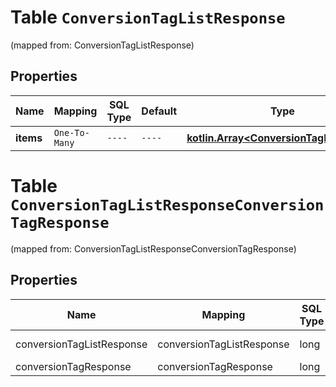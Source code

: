 
# Table `ConversionTagListResponse`
(mapped from: ConversionTagListResponse)

## Properties
Name | Mapping | SQL Type | Default | Type | Description | Notes
---- | ------- | -------- | ------- | ---- | ----------- | -----
**items** | `One-To-Many` | `----` | `----`  | [**kotlin.Array&lt;ConversionTagResponse&gt;**](ConversionTagResponse.md) |  |  [optional]


# **Table `ConversionTagListResponseConversionTagResponse`**
(mapped from: ConversionTagListResponseConversionTagResponse)

## Properties
Name | Mapping | SQL Type | Default | Type | Description | Notes
---- | ------- | -------- | ------- | ---- | ----------- | -----
conversionTagListResponse | conversionTagListResponse | long | | kotlin.Long | Primary Key | *one*
conversionTagResponse | conversionTagResponse | long | | kotlin.Long | Foreign Key | *many*



